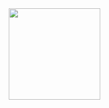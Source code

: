 

<div align="center">
  <a href="https://github.com/GilsonAntunes">
  <img height="180em" src="https://github-readme-stats.vercel.app/api?username=GilsonAntunes&show_icons=true&theme=dracula&include_all_commits=true&count_private=true"/>
</div>
